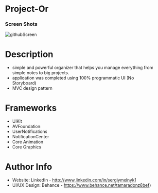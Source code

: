 # Project-Or
### Screen Shots
![githubScreen](https://github.com/serginjo-m/Projector/assets/6564560/fa57910b-e876-4e97-9ae2-e1a23373682a)
# Description
* simple and powerful organizer that helps you manage everything from simple notes to big projects.
* application was completed using 100% programmatic UI (No Storyboard)
* MVC design pattern
# Frameworks
* UIKit
* AVFoundation
* UserNotifications
* NotificationCenter
* Core Animation
* Core Graphics
# Author Info
* Website: LinkedIn - http://www.linkedin.com/in/sergiymelnyk1
* UI/UX Design: Behance - https://www.behance.net/tamaradonz8bef)
